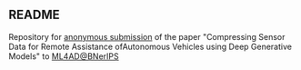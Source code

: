 ## README

Repository for [anonymous submission](https://anonymous.4open.science/dashboard) of the paper "Compressing Sensor Data for Remote Assistance ofAutonomous Vehicles using Deep Generative Models" to [ML4AD@BNerIPS](https://ml4ad.github.io/)

